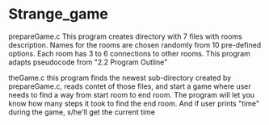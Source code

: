 # Strange_game
prepareGame.c 
This program creates directory with 7 files with rooms description. Names for the rooms are chosen randomly from 
10 pre-defined options. Each room has 3 to 6 connections to other rooms.
This program adapts pseudocode from "2.2 Program Outline"

theGame.c
this program finds the newest sub-directory created by prepareGame.c, reads contet of those files, and start a game where user 
needs to find a way from start room to end room. The program will let you know how many steps it took to find the end room. 
And if user prints "time" during the game, s/he'll get the current time 
